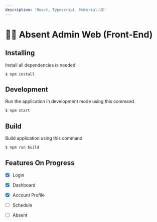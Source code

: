 ```yaml
---
description: 'React, Typescript, Material-UI'
---
```


# 👩‍💼 Absent Admin Web \(Front-End\)

## Installing

Install all dependencies is needed:

```
$ npm install
```

## Development

Run the application in development mode using this command

```bash
$ npm start
```

## Build

Build application using this command

```bash
$ npm run build
```

## Features On Progress

* [x] Login
* [x] Dashboard
* [x] Account Profile
* [ ] Schedule
* [ ] Absent



